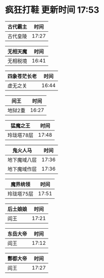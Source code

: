 # 疯狂打鞋 更新时间 17:53

| 古代霸主   | 时间    |
|--------|-------|
| 古代皇陵 | 17:27 |

| 无相天魔   | 时间    |
|--------|-------|
| 无相税境 | 16:41 |

| 四象苍茫长老   | 时间    |
|--------|-------|
| 虚无之关 | 16:44 |

| 间王   | 时间    |
|--------|-------|
| 地狱2重 | 16:27 |

| 猛魔之王   | 时间    |
|--------|-------|
| 玲珑塔78层 | 17:48 |

| 鬼火人马   | 时间    |
|--------|-------|
| 地下魔域八层 | 17:36 |
| 地下魔域作层 | 17:36 |

| 魔界统领   | 时间    |
|--------|-------|
| 玲珑塔75层 | 17:51 |

| 后土娘娘   | 时间    |
|--------|-------|
| 阎王 | 17:21 |

| 东岳大帝   | 时间    |
|--------|-------|
| 阎王 | 17:12 |

| 酆都大帝   | 时间    |
|--------|-------|
| 阎王 | 17:27 |